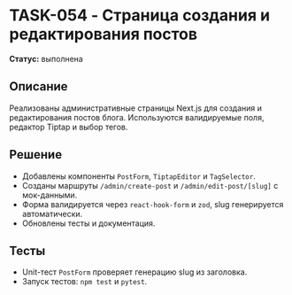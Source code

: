 # TASK-054 - Страница создания и редактирования постов

**Статус:** выполнена

## Описание

Реализованы административные страницы Next.js для создания и редактирования постов блога. Используются валидируемые поля, редактор Tiptap и выбор тегов.

## Решение

- Добавлены компоненты `PostForm`, `TiptapEditor` и `TagSelector`.
- Созданы маршруты `/admin/create-post` и `/admin/edit-post/[slug]` с мок-данными.
- Форма валидируется через `react-hook-form` и `zod`, slug генерируется автоматически.
- Обновлены тесты и документация.

## Тесты

- Unit-тест `PostForm` проверяет генерацию slug из заголовка.
- Запуск тестов: `npm test` и `pytest`.
